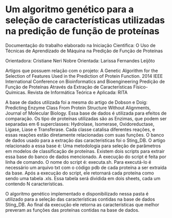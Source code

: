 # Um algoritmo genético para a seleção de características utilizadas na predição de função de proteínas
Documentação do trabalho elaborado na Iniciação Cientifica: O Uso de Técnicas de Aprendizado de Máquina na Predição de Função de Proteínas

Orientadora: Cristiane Neri Nobre
Orientada: Larissa Fernandes Leijôto


Artigos que possuem relação com o projeto: 
A Genetic Algorithm for the Selection of Features Used in the Prediction of Protein Function. 2014 IEEE International Conference on Bioinformatics and Bioengineering
Predição de Função de Proteínas Através da Extração de Características Físico-Químicas. Revista de Informática Teórica e Aplicada: RITA  

A base de dados utilizada foi a mesma do artigo de Dobson e Doig: Predicting Enzyme Class From Protein Structure Without Alignments, Journal of Molecular Biology.
Essa base de dados é utilizada para efeitos de comparação. Os tipo de proteínas utilizadas são as Enzimas,  que podem ser separadas em 6 superclasses: Hydrolase, Isomerase, Oxidoreductase, Ligase, Liase e Transferase. Cada classe catalisa diferentes reações, e essas reações estão diretamente relacionadas com suas funções.
O banco de dados usado para a extração das caracteristicas foi o Sting_DB. O artigo relacionado a essa base é: Uma metodologia para seleção de parâmetros em modelos de classificação de proteínas.
Existem dois scripts para extrair essa base do banco de dados mencionado. A execução do script é feita por linha de comando. O nome do script é: executa.sh. Para executá-lo é necessário um arquivo txt com o código pdb de cada proteína a ser extraída da base.
Após a execução do script, ele retornará cada proteína como sendo uma tabela .xls. Essa tabela será dividida em dois sheets, cada um contendo N características.

O algoritmo genético implementado e disponibilizado nessa pasta é utilizado para a seleção das características contidas na base de dados Sting_DB. Ao final da execução ele retorna as características que melhor preveram as funções das proteínas contidas na base de dados.
